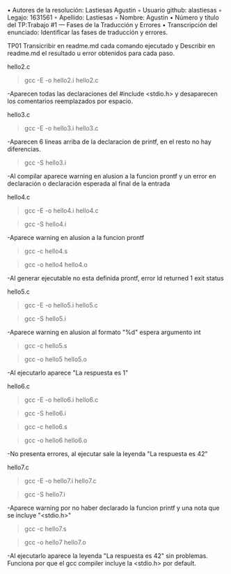 
• Autores de la resolución: Lastiesas Agustin ◦ Usuario github: alastiesas ◦ Legajo: 1631561 ◦ Apellido: Lastiesas ◦ Nombre: Agustin • Número y título del TP:Trabajo #1 — Fases de la Traducción y Errores 
• Transcripción del enunciado: Identificar las fases de traducción y errores.

TP01
Transicribir en readme.md cada comando ejecutado y
Describir en readme.md el resultado u error obtenidos para cada paso.

hello2.c
>gcc -E -o hello2.i hello2.c

-Aparecen todas las declaraciones del #include <stdio.h> y desaparecen los comentarios reemplazados por espacio.

hello3.c
>gcc -E -o hello3.i hello3.c

-Aparecen 6 lineas arriba de la declaracion de printf, en el resto no hay diferencias.

>gcc -S hello3.i

-Al compilar aparece warning en alusion a la funcion prontf y un error en declaración o declaración esperada al final de la entrada

hello4.c
>gcc -E -o hello4.i hello4.c

>gcc -S hello4.i

-Aparece warning en alusion a la funcion prontf 

>gcc -c hello4.s

>gcc -o hello4 hello4.o

-Al generar ejecutable no esta definida prontf, error ld returned 1 exit status

hello5.c
>gcc -E -o hello5.i hello5.c

>gcc -S hello5.i

-Aparece warning en alusion al formato "%d" espera argumento int

>gcc -c hello5.s

>gcc -o hello5 hello5.o

-Al ejecutarlo aparece "La respuesta es 1"

hello6.c
>gcc -E -o hello6.i hello6.c

>gcc -S hello6.i

>gcc -c hello6.s

>gcc -o hello6 hello6.o

-No presenta errores, al ejecutar sale la leyenda "La respuesta es 42"

hello7.c
>gcc -E -o hello7.i hello7.c

>gcc -S hello7.i

-Aparece warning por no haber declarado la funcion printf y una nota que se incluye "<stdio.h>"

>gcc -c hello7.s

>gcc -o hello7 hello7.o

-Al ejecutarlo aparece la leyenda "La respuesta es 42" sin problemas. Funciona por que el gcc compiler incluye la <stdio.h> por default.


